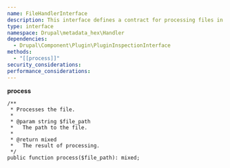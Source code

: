 ```yaml
---
name: FileHandlerInterface
description: This interface defines a contract for processing files in the Metadata Hex module. Implementing classes must provide a method to process files based on a given file path.
type: interface
namespace: Drupal\metadata_hex\Handler
dependencies: 
  - Drupal\Component\Plugin\PluginInspectionInterface
methods:
  - "[[process]]"
security_considerations: 
performance_considerations:
---
```


**process**

    /**
     * Processes the file.
     *
     * @param string $file_path
     *   The path to the file.
     *
     * @return mixed
     *   The result of processing.
     */  
    public function process($file_path): mixed;